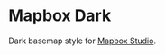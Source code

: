 Mapbox Dark
===========
Dark basemap style for [Mapbox Studio](https://github.com/mapbox/mapbox-studio).
